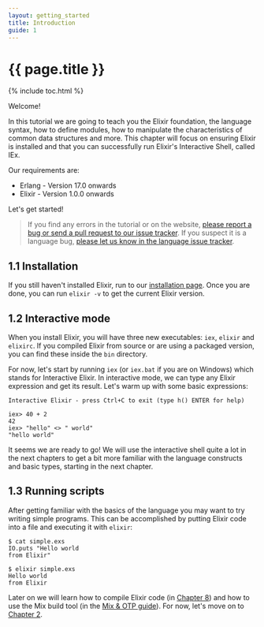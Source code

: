 ```yaml
---
layout: getting_started
title: Introduction
guide: 1
---
```


# {{ page.title }}

{% include toc.html %}

Welcome!

In this tutorial we are going to teach you the Elixir foundation, the language syntax, how to define modules, how to manipulate the characteristics of common data structures and more. This chapter will focus on ensuring Elixir is installed and that you can successfully run Elixir's Interactive Shell, called IEx.

Our requirements are:

  * Erlang - Version 17.0 onwards
  * Elixir - Version 1.0.0 onwards

Let's get started!

> If you find any errors in the tutorial or on the website, [please report a bug or send a pull request to our issue tracker](https://github.com/elixir-lang/elixir-lang.github.com). If you suspect it is a language bug, [please let us know in the language issue tracker](https://github.com/elixir-lang/elixir/issues).

## 1.1 Installation

If you still haven't installed Elixir, run to our [installation page](/install.html). Once you are done, you can run `elixir -v` to get the current Elixir version.

## 1.2 Interactive mode

When you install Elixir, you will have three new executables: `iex`, `elixir` and `elixirc`. If you compiled Elixir from source or are using a packaged version, you can find these inside the `bin` directory.

For now, let's start by running `iex` (or `iex.bat` if you are on Windows) which stands for Interactive Elixir. In interactive mode, we can type any Elixir expression and get its result. Let's warm up with some basic expressions:

```text
Interactive Elixir - press Ctrl+C to exit (type h() ENTER for help)

iex> 40 + 2
42
iex> "hello" <> " world"
"hello world"
```

It seems we are ready to go! We will use the interactive shell quite a lot in the next chapters to get a bit more familiar with the language constructs and basic types, starting in the next chapter.

## 1.3 Running scripts

After getting familiar with the basics of the language you may want to try writing simple programs. This can be accomplished by putting Elixir code into a file and executing it with `elixir`:

```text
$ cat simple.exs
IO.puts "Hello world
from Elixir"

$ elixir simple.exs
Hello world
from Elixir
```

Later on we will learn how to compile Elixir code (in [Chapter 8](/getting_started/8.html)) and how to use the Mix build tool (in the [Mix & OTP guide](/getting_started/mix_otp/1.html)). For now, let's move on to [Chapter 2](/getting_started/2.html).
